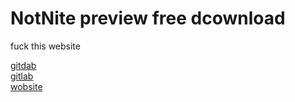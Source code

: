 # NotNite preview free dcownload

fuck this website

[gitdab](https://gitdab.com/j)  
[gitlab](https://gitlab.com/notnite)  
[wobsite](https://notnite.com)
